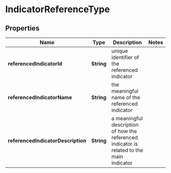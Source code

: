 
# IndicatorReferenceType

## Properties
Name | Type | Description | Notes
------------ | ------------- | ------------- | -------------
**referencedIndicatorId** | **String** | unique identifier of the referenced indicator | 
**referencedIndicatorName** | **String** | the meaningful name of the referenced indicator | 
**referencedIndicatorDescription** | **String** | a meaningful description of how the referenced indicator is related to the main indicator | 



